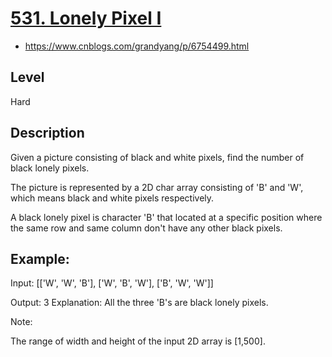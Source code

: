 # [531. Lonely Pixel I](ttps://leetcode.com/problems/lonely-pixel-i/)
- https://www.cnblogs.com/grandyang/p/6754499.html

## Level
Hard

## Description
Given a picture consisting of black and white pixels, find the number of black lonely pixels.

The picture is represented by a 2D char array consisting of 'B' and 'W', which means black and white pixels respectively.

A black lonely pixel is character 'B' that located at a specific position where the same row and same column don't have any other black pixels.

## Example:

Input: 
[['W', 'W', 'B'],
 ['W', 'B', 'W'],
 ['B', 'W', 'W']]

Output: 3
Explanation: All the three 'B's are black lonely pixels.
 

Note:

The range of width and height of the input 2D array is [1,500].